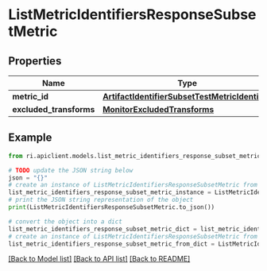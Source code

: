 # ListMetricIdentifiersResponseSubsetMetric


## Properties

Name | Type | Description | Notes
------------ | ------------- | ------------- | -------------
**metric_id** | [**ArtifactIdentifierSubsetTestMetricIdentifier**](ArtifactIdentifierSubsetTestMetricIdentifier.md) |  | [optional] 
**excluded_transforms** | [**MonitorExcludedTransforms**](MonitorExcludedTransforms.md) |  | [optional] 

## Example

```python
from ri.apiclient.models.list_metric_identifiers_response_subset_metric import ListMetricIdentifiersResponseSubsetMetric

# TODO update the JSON string below
json = "{}"
# create an instance of ListMetricIdentifiersResponseSubsetMetric from a JSON string
list_metric_identifiers_response_subset_metric_instance = ListMetricIdentifiersResponseSubsetMetric.from_json(json)
# print the JSON string representation of the object
print(ListMetricIdentifiersResponseSubsetMetric.to_json())

# convert the object into a dict
list_metric_identifiers_response_subset_metric_dict = list_metric_identifiers_response_subset_metric_instance.to_dict()
# create an instance of ListMetricIdentifiersResponseSubsetMetric from a dict
list_metric_identifiers_response_subset_metric_from_dict = ListMetricIdentifiersResponseSubsetMetric.from_dict(list_metric_identifiers_response_subset_metric_dict)
```
[[Back to Model list]](../README.md#documentation-for-models) [[Back to API list]](../README.md#documentation-for-api-endpoints) [[Back to README]](../README.md)

